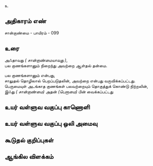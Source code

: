 உ


## அதிகாரம் எண்

சான்றாண்மை - பாயிரம் - 099 	
## உரை

அஃதாவது _( சான்றாண்மையாவது )_,  
பல குணங்களானும் நிறைந்து அவற்றை ஆள்தல் தன்மை.  

பல குணங்களானும் என்பது,  
சாலுதல் தொழிலால் பெறப்படுதலின், 
அவற்றை என்பது வருவிக்கப்பட்டது.  
பெருமையுள் அடங்காத குணங்கள் பலவற்றையும் தொகுத்துக் கொண்டு நிற்றலின்,  
இஃது _( சான்றாண்மை)_ அதன் _(பெரூமை)_ பின் வைக்கப்பட்டது


## உயர் வள்ளுவ வகுப்பு காணொளி


## உயர் வள்ளுவ வகுப்பு ஒலி அமைவு 


## கூடுதல் குறிப்புகள்


## ஆங்கில விளக்கம்

